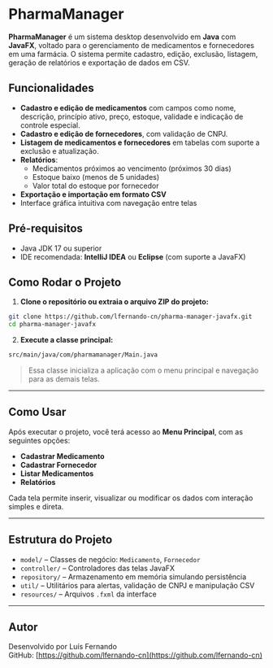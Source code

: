 
# PharmaManager

**PharmaManager** é um sistema desktop desenvolvido em **Java** com **JavaFX**, voltado para o gerenciamento de medicamentos e fornecedores em uma farmácia. O sistema permite cadastro, edição, exclusão, listagem, geração de relatórios e exportação de dados em CSV.

## Funcionalidades

- **Cadastro e edição de medicamentos** com campos como nome, descrição, princípio ativo, preço, estoque, validade e indicação de controle especial.
- **Cadastro e edição de fornecedores**, com validação de CNPJ.
- **Listagem de medicamentos e fornecedores** em tabelas com suporte a exclusão e atualização.
- **Relatórios**:
  - Medicamentos próximos ao vencimento (próximos 30 dias)
  - Estoque baixo (menos de 5 unidades)
  - Valor total do estoque por fornecedor
- **Exportação e importação em formato CSV**
- Interface gráfica intuitiva com navegação entre telas

## Pré-requisitos

- Java JDK 17 ou superior   
- IDE recomendada: **IntelliJ IDEA** ou **Eclipse** (com suporte a JavaFX)  

## Como Rodar o Projeto

1. **Clone o repositório ou extraia o arquivo ZIP do projeto:**

```bash
git clone https://github.com/lfernando-cn/pharma-manager-javafx.git
cd pharma-manager-javafx
```

2. **Execute a classe principal:**

```bash
src/main/java/com/pharmamanager/Main.java
```

> Essa classe inicializa a aplicação com o menu principal e navegação para as demais telas.

---

## Como Usar

Após executar o projeto, você terá acesso ao **Menu Principal**, com as seguintes opções:

- **Cadastrar Medicamento**
- **Cadastrar Fornecedor**
- **Listar Medicamentos**
- **Relatórios**

Cada tela permite inserir, visualizar ou modificar os dados com interação simples e direta.

---

## Estrutura do Projeto

- `model/` – Classes de negócio: `Medicamento`, `Fornecedor`
- `controller/` – Controladores das telas JavaFX
- `repository/` – Armazenamento em memória simulando persistência
- `util/` – Utilitários para alertas, validação de CNPJ e manipulação CSV
- `resources/` – Arquivos `.fxml` da interface

---

## Autor

Desenvolvido por Luís Fernando  
GitHub: [https://github.com/lfernando-cn](https://github.com/lfernando-cn)
